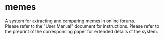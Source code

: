 # memes
A system for extracting and comparing memes in online forums.  
Please refer to the "User Manual" document for instructions.
Please refer to the preprint of the corresponding paper for extended details of the system.
